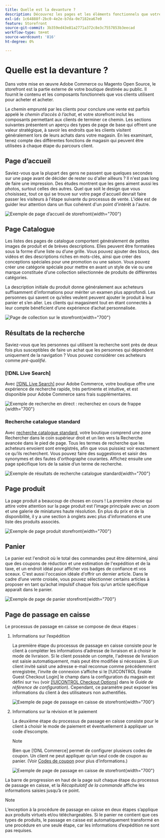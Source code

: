 ```yaml
---
title: Quelle est la devanture ?
description: Découvrez les pages et les éléments fonctionnels que votre boutique peut fournir pour soutenir l’expérience d’achat de vos clients.
exl-id: 1c64888f-2bc0-4e2e-b7da-0e7182ea67e0
feature: Storefront
source-git-commit: 3b359ed43e81a2771a372c8e3c7557853b3eecad
workflow-type: tm+mt
source-wordcount: '816'
ht-degree: 0%

---
```


# Quelle est la devanture ?

Dans votre mise en œuvre Adobe Commerce ou Magento Open Source, le storefront est la partie externe de votre boutique destinée au public. Il fournit le contenu et les composants fonctionnels que vos clients utilisent pour acheter et acheter.

Le chemin emprunté par les clients pour conclure une vente est parfois appelé le _chemin d’accès à l’achat_, et votre storefront inclut les composants permettant aux clients de terminer ce chemin. Les sections suivantes présentent un aperçu des types de page de base qui offrent une valeur stratégique, à savoir les endroits que les clients visitent généralement lors de leurs achats dans votre magasin. En les examinant, tenez compte des différentes fonctions de magasin qui peuvent être utilisées à chaque étape du parcours client.

## Page d’accueil

Saviez-vous que la plupart des gens ne passent que quelques secondes sur une page avant de décider de rester ou d&#39;aller ailleurs ? Il n&#39;est pas long de faire une impression. Des études montrent que les gens aiment aussi les photos, surtout celles des autres. Quel que soit le design que vous choisissez, tout ce qui se trouve sur votre page d&#39;accueil devrait faire passer les visiteurs à l&#39;étape suivante du processus de vente. L&#39;idée est de guider leur attention dans un flux cohérent d&#39;un point d&#39;intérêt à l&#39;autre.

![Exemple de page d’accueil de storefront](./assets/storefront-homepage-full.png){width="700"}

## Page Catalogue

Les listes des pages de catalogue comportent généralement de petites images de produit et de brèves descriptions. Elles peuvent être formatées sous la forme d’une liste ou d’une grille. Vous pouvez ajouter des blocs, des vidéos et des descriptions riches en mots-clés, ainsi que créer des conceptions spéciales pour une promotion ou une saison. Vous pouvez créer une catégorie spéciale pour mettre en avant un style de vie ou une marque constituée d’une collection sélectionnée de produits de différentes catégories.

La description initiale du produit donne généralement aux acheteurs suffisamment d’informations pour mériter un examen plus approfondi. Les personnes qui savent ce qu’elles veulent peuvent ajouter le produit à leur panier et s’en aller. Les clients qui magasinent tout en étant connectés à leur compte bénéficient d’une expérience d’achat personnalisée.

![Page de collection sur le storefront](./assets/storefront-collection-page.png){width="700"}

## Résultats de la recherche

Saviez-vous que les personnes qui utilisent la recherche sont près de deux fois plus susceptibles de faire un achat que les personnes qui dépendent uniquement de la navigation ? Vous pouvez considérer ces acheteurs comme _pré-qualifié_.

### [!DNL Live Search]

Avec [[!DNL Live Search]](https://experienceleague.adobe.com/docs/commerce-merchant-services/live-search/overview.html) pour Adobe Commerce, votre boutique offre une expérience de recherche rapide, très pertinente et intuitive, et est disponible pour Adobe Commerce sans frais supplémentaires.

![Exemple de recherche en direct : recherchez en cours de frappe](./assets/storefront-search-as-you-type.png){width="700"}

### Recherche catalogue standard

Avec [recherche catalogue standard](../catalog/search.md), votre boutique comprend une zone Rechercher dans le coin supérieur droit et un lien vers la Recherche avancée dans le pied de page. Tous les termes de recherche que les acheteurs envoient sont enregistrés, afin que vous puissiez voir exactement ce qu’ils recherchent. Vous pouvez faire des suggestions et saisir des synonymes et des fautes d&#39;orthographe courantes. Affichez ensuite une page spécifique lors de la saisie d’un terme de recherche.

![Exemple de résultats de recherche catalogue standard](./assets/storefront-search-results-page-full.png){width="700"}

## Page produit

La page produit a beaucoup de choses en cours ! La première chose qui attire votre attention sur la page produit est l’image principale avec un zoom et une galerie de miniatures haute résolution. En plus du prix et de la disponibilité, il y a une section à onglets avec plus d&#39;informations et une liste des produits associés.

![Exemple de page produit storefront](./assets/storefront-product-page-full-m.png){width="700"}

## Panier

Le panier est l&#39;endroit où le total des commandes peut être déterminé, ainsi que des coupons de réduction et une estimation de l&#39;expédition et de la taxe, et un endroit idéal pour afficher vos badges de confiance et vos sceaux. C&#39;est aussi l&#39;occasion idéale d&#39;offrir un dernier article. Dans le cadre d’une vente croisée, vous pouvez sélectionner certains articles à proposer en tant qu’achat impulsif chaque fois qu’un article spécifique apparaît dans le panier.

![Exemple de page de panier storefront](./assets/storefront-cart-full.png){width="700"}

## Page de passage en caisse

Le processus de passage en caisse se compose de deux étapes :

1. Informations sur l’expédition

   La première étape du processus de passage en caisse consiste pour le client à compléter les informations d’adresse de livraison et à choisir le mode de livraison. Si le client possède un compte, l&#39;adresse de livraison est saisie automatiquement, mais peut être modifiée si nécessaire.
Si un client invité saisit une adresse e-mail reconnue comme précédemment enregistrée, l’invite de connexion s’affiche si le [!UICONTROL Enable Guest Checkout Login] le champ dans la configuration du magasin est défini sur `Yes` (voir [[!UICONTROL Checkout Options]](../configuration-reference/sales/checkout.md#checkout-options) dans le _Guide de référence de configuration_). Cependant, ce paramètre peut exposer les informations du client à des utilisateurs non authentifiés.

   ![Exemple de page de passage en caisse de storefront](./assets/storefront-checkout-shipping-full.png){width="700"}

1. Informations sur la révision et le paiement

   La deuxième étape du processus de passage en caisse consiste pour le client à choisir le mode de paiement et éventuellement à appliquer un code d’escompte.

   >[!NOTE]
   >
   >Bien que [!DNL Commerce] permet de configurer plusieurs codes de coupon. Un client ne peut appliquer qu’un seul code de coupon au panier. (Voir [Codes de coupon](../merchandising-promotions/price-rules-cart-coupon.md#coupon-codes) pour plus d’informations.)

   ![Exemple de page de passage en caisse de storefront](./assets/storefront-checkout-payment-full.png){width="700"}

La barre de progression en haut de la page suit chaque étape du processus de passage en caisse, et la _Récapitulatif de la commande_ affiche les informations saisies jusqu’à ce point.

>[!NOTE]
>
>L’exception à la procédure de passage en caisse en deux étapes s’applique aux produits virtuels et/ou téléchargeables. Si le panier ne contient que ces types de produits, le passage en caisse est automatiquement transformé en une procédure en une seule étape, car les informations d’expédition ne sont pas requises.
